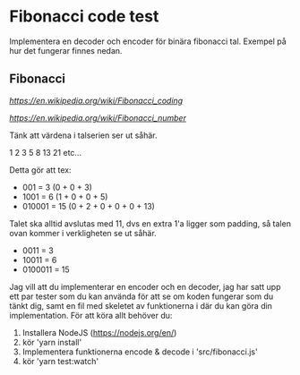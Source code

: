 # Fibonacci code test

Implementera en decoder och encoder för binära fibonacci tal.
Exempel på hur det fungerar finnes nedan.


## Fibonacci
_https://en.wikipedia.org/wiki/Fibonacci_coding_

_https://en.wikipedia.org/wiki/Fibonacci_number_


Tänk att värdena i talserien ser ut såhär.

1 2 3 5 8 13 21 etc...

Detta gör att tex:
- 001 = 3 (0 + 0 + 3)
- 1001 = 6 (1 + 0 + 0 + 5)
- 010001 = 15 (0 + 2 + 0 + 0 + 0 + 13)

Talet ska alltid avslutas med 11, dvs en extra 1'a ligger som padding, så talen ovan kommer i verkligheten se ut såhär.

- 0011 = 3
- 10011 = 6
- 0100011 = 15


Jag vill att du implementerar en encoder och en decoder, jag har satt upp ett par tester som du kan använda för att se om koden fungerar som du tänkt dig, samt en fil med skeletet av funktionerna i där du kan göra din implementation. För att köra allt behöver du:

1. Installera NodeJS (https://nodejs.org/en/)
2. kör 'yarn install'
3. Implementera funktionerna encode & decode i 'src/fibonacci.js'
4. kör 'yarn test:watch'